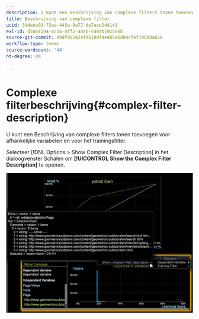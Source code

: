 ```yaml
---
description: U kunt een Beschrijving van complexe filters tonen toevoegen voor afhankelijke variabelen en voor het trainingsfilter.
title: Beschrijving van complexe filter
uuid: 34deec03-73ae-445e-9a77-de7ace2d4143
exl-id: d5a64194-4c56-4ff2-aaab-c48ab78c598b
source-git-commit: d9df90242ef96188f4e4b5e6d04cfef196b0a628
workflow-type: tm+mt
source-wordcount: '44'
ht-degree: 0%

---
```


# Complexe filterbeschrijving{#complex-filter-description}

U kunt een Beschrijving van complexe filters tonen toevoegen voor afhankelijke variabelen en voor het trainingsfilter.

Selecteer [!DNL Options > Show Complex Filter Description] in het dialoogvenster Schalen om **[!UICONTROL Show the Complex Filter Description]** te openen.

![](assets/propensity_Show_complex.png)
